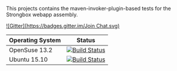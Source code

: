 This projects contains the maven-invoker-plugin-based tests for the Strongbox webapp assembly.

[![Gitter](https://badges.gitter.im/Join Chat.svg)](https://gitter.im/strongbox/strongbox-integration-tests?utm_source=badge&utm_medium=badge&utm_campaign=pr-badge&utm_content=badge)

| Operating System | Status | 
| --- | ------ |
| OpenSuse 13.2 | [![Build Status](http://dev.carlspring.org/status/jenkins/strongbox-web-integration-tests-ubuntu-15.10)](https://dev.carlspring.org/jenkins/view/strongbox/job/strongbox-web-integration-tests/) |
| Ubuntu 15.10 | [![Build Status](http://dev.carlspring.org/status/jenkins/strongbox-web-integration-tests-ubuntu-15.10)](https://dev.carlspring.org/jenkins/view/strongbox-ubuntu/job/strongbox-web-integration-tests-ubuntu-15.10/) |
